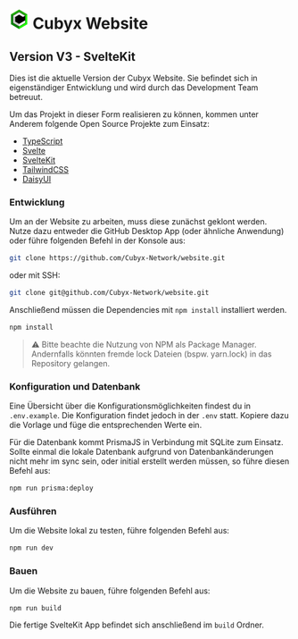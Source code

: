 # <img src="./static/img/logo/netzwerk.png" width="35" /> Cubyx Website

## Version V3 - SvelteKit

Dies ist die aktuelle Version der Cubyx Website. Sie befindet sich in eigenständiger Entwicklung und wird durch das Development Team betreuut.

Um das Projekt in dieser Form realisieren zu können, kommen unter Anderem folgende Open Source Projekte zum Einsatz:

- [TypeScript](https://github.com/microsoft/TypeScript)
- [Svelte](https://github.com/sveltejs/svelte)
- [SvelteKit](https://github.com/sveltejs/kit)
- [TailwindCSS](https://github.com/tailwindlabs/tailwindcss)
- [DaisyUI](https://github.com/saadeghi/daisyui)

### Entwicklung

Um an der Website zu arbeiten, muss diese zunächst geklont werden. Nutze dazu entweder die GitHub Desktop App (oder ähnliche Anwendung) oder führe folgenden Befehl in der Konsole aus:

```bash
git clone https://github.com/Cubyx-Network/website.git
```

oder mit SSH:

```bash
git clone git@github.com/Cubyx-Network/website.git
```

Anschließend müssen die Dependencies mit `npm install` installiert werden.

```bash
npm install
```

> ⚠️ Bitte beachte die Nutzung von NPM als Package Manager. Andernfalls könnten fremde lock Dateien (bspw. yarn.lock) in das Repository gelangen.

### Konfiguration und Datenbank

Eine Übersicht über die Konfigurationsmöglichkeiten findest du in `.env.example`. Die Konfiguration findet jedoch in der `.env` statt. Kopiere dazu die Vorlage und füge die entsprechenden Werte ein.

Für die Datenbank kommt PrismaJS in Verbindung mit SQLite zum Einsatz. Sollte einmal die lokale Datenbank aufgrund von Datenbankänderungen nicht mehr im sync sein, oder initial erstellt werden müssen, so führe diesen Befehl aus:

```bash
npm run prisma:deploy
```

### Ausführen

Um die Website lokal zu testen, führe folgenden Befehl aus:

```bash
npm run dev
```

### Bauen

Um die Website zu bauen, führe folgenden Befehl aus:

```bash
npm run build
```

Die fertige SvelteKit App befindet sich anschließend im `build` Ordner.
